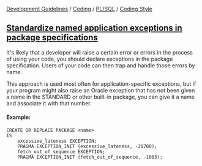[Development Guidelines](../../../../README.md) / [Coding](../../../../README.md#coding) / [PL/SQL](../../../../README.md#coding_pl_sql) / [Coding Style](../../../../doc/coding/pl_sql/coding_style.md)

## [Standardize named application exceptions in package specifications](../../../../doc/coding/pl_sql/coding_style.md#StdNamedException)

It's likely that a developer will raise a certain error or errors in the process of using your code, you should declare exceptions in the package specification. Users of your code can then trap and handle those errors by name.

This approach is used most often for application-specific exceptions, but if your program might also raise an Oracle exception that has not been given a name in the STANDARD or other built-in package, you can give it a name and associate it with that number.

#### Example:

```PLSQL
CREATE OR REPLACE PACKAGE <name>
IS
    excessive_lateness EXCEPTION;
    PRAGMA EXCEPTION_INIT (excessive_lateness, -20700);
    fetch_out_of_sequence EXCEPTION;
    PRAGMA EXCEPTION_INIT (fetch_out_of_sequence, -1003);
```
